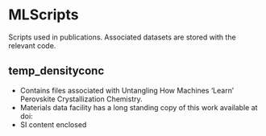 # MLScripts
Scripts used in publications.  Associated datasets are stored with the relevant code.


## temp_densityconc
  * Contains files associated with Untangling How Machines ‘Learn’ Perovskite Crystallization Chemistry.  
  * Materials data facility has a long standing copy of this work available at doi:
  * SI content enclosed
